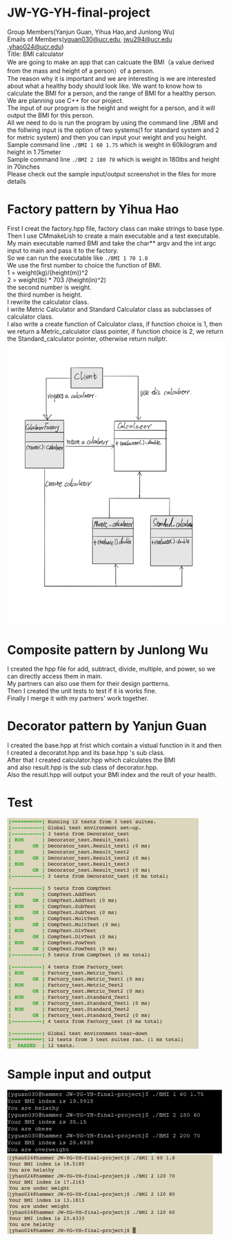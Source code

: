 # JW-YG-YH-final-project
Group Members(Yanjun Guan, Yihua Hao,and Junlong Wu)<br />
Emails of Members(yguan030@ucr.edu, jwu294@ucr.edu ,yhao024@ucr.edu)<br />
Title: BMI calculator<br />
We are going to make an app that can calcuate the BMI（a value derived from the mass and height of a person）of a person. <br />
The reason why it is important and we are interesting is we are interested about what a healthy body should look like. We want to know how to calculate the BMI for a person, and the range of BMI for a healthy person.<br />
We are planning use C++ for our project.<br />
The input of our program is the height and weight for a person, and it will output the BMI for this person.<br />
All we need to do is run the program by using the command line ./BMI and the follwing input is the option of two systems(1 for standard system and 2 for metric system) and then you can input your weight and you height.<br />
Sample command line `./BMI 1 60 1.75` which is weight in 60kilogram and height in 1.75meter<br />
Sample command line `./BMI 2 180 70` which is weight in 180lbs and height in 70inches<br />
Please check out the sample input/output screenshot in the files for more details <br />

# Factory pattern by Yihua Hao<br />  
First I creat the factory.hpp file, factory class can make strings to base type. <br />
Then I use CMmakeLish to create a main executable and a test executable. <br />
My main executable named BMI and take the char*\* argv and the int argc input to main and pass it to the factory. <br />
So we can run the executable like `./BMI 1 70 1.8` <br />
We use the first number to choice the function of BMI.<br />
1 = weight(kg)/(height(m))^2<br />
2 = weight(lb) * 703 /(height(in)^2)<br />
the second number is weight.<br />
the third number is height.<br />
I rewrite the calculator class. <br />
I write Metric Calculator and Standard Calculator class as subclasses of calculator class.<br />
I also write a create function of Calculator class, if function choice is 1, then we return a Metric_calculator class pointer, if function choice is 2, we return the Standard_calculator pointer, otherwise return nullptr.<br /> 
![image](https://github.com/jw2670105/JW-YG-YH-final-project/blob/master/2-4.jpg)

# Composite pattern by Junlong Wu<br /> 
I created the hpp file for add, subtract, divide, multiple, and power, so we can directly access them in main.</br>
My partners can also use them for their design partterns.</br>
Then I created the unit tests to test if it is works fine.</br>
Finally I merge it with my partners' work together.

# Decorator pattern by Yanjun Guan<br /> 
I created the base.hpp at frist which contain a vistual function in it
and then I created a decoratot.hpp and its base.hpp 's sub class.<br /> 
After that I created calculator.hpp which calculates the BMI <br />
and also result.hpp is the sub class of decorator.hpp.<br /> 
Also the resutl.hpp will output your BMI index and the reult of your health.<br /> 

# Test
![image](https://github.com/jw2670105/JW-YG-YH-final-project/blob/master/Screen%20Shot%202020-07-23%20at%2001.13.01.png)

# Sample input and output

![image](https://github.com/jw2670105/JW-YG-YH-final-project/blob/master/sample%20input%20output.png)
![image](https://github.com/jw2670105/JW-YG-YH-final-project/blob/master/Screen%20Shot%202020-07-23%20at%2001.14.51.png)
